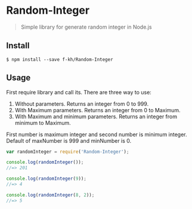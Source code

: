 # Random-Integer

> Simple library for generate random integer in Node.js

## Install 

`$ npm install --save f-kh/Random-Integer`

## Usage 

First require library and call its. There are three way to use: 

1. Without parameters. Returns an integer from 0 to 999.
2. With Maximum parameters. Returns an integer from 0 to Maximum.
3. With Maximum and minimum parameters. Returns an integer from minimum to Maximum.

First number is maximum integer and second number is minimum integer. Default of maxNumber is 999 and minNumber is 0. 

```javascript
var randomInteger = require('Random-Integer');

console.log(randomInteger());
//=> 201

console.log(randomInteger(9));
//=> 4

console.log(randomInteger(8, 2));
//=> 5
```

